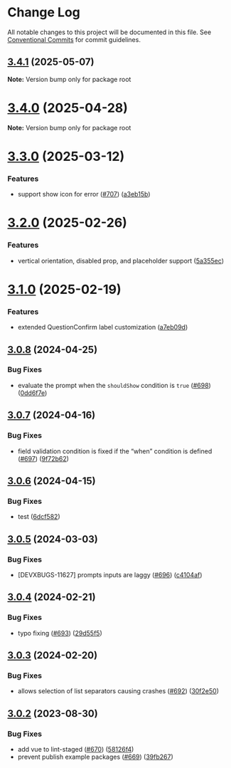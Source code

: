 # Change Log

All notable changes to this project will be documented in this file.
See [Conventional Commits](https://conventionalcommits.org) for commit guidelines.

## [3.4.1](https://github.com/SAP/inquirer-gui/compare/v3.3.0...v3.4.1) (2025-05-07)

**Note:** Version bump only for package root

# [3.4.0](https://github.com/SAP/inquirer-gui/compare/v3.3.0...v3.4.0) (2025-04-28)

**Note:** Version bump only for package root

# [3.3.0](https://github.com/SAP/inquirer-gui/compare/v3.2.0...v3.3.0) (2025-03-12)

### Features

- support show icon for error ([#707](https://github.com/SAP/inquirer-gui/issues/707)) ([a3eb15b](https://github.com/SAP/inquirer-gui/commit/a3eb15b6aee6528d842a263e7dc9e3f44fd9d18a))

# [3.2.0](https://github.com/SAP/inquirer-gui/compare/v3.1.0...v3.2.0) (2025-02-26)

### Features

- vertical orientation, disabled prop, and placeholder support ([5a355ec](https://github.com/SAP/inquirer-gui/commit/5a355ecceab7f3df213f89801c8695b2836ac8f6))

# [3.1.0](https://github.com/SAP/inquirer-gui/compare/v3.0.8...v3.1.0) (2025-02-19)

### Features

- extended QuestionConfirm label customization ([a7eb09d](https://github.com/SAP/inquirer-gui/commit/a7eb09da6b84698d7a91b190da364db294320a5f))

## [3.0.8](https://github.com/SAP/inquirer-gui/compare/v3.0.7...v3.0.8) (2024-04-25)

### Bug Fixes

- evaluate the prompt when the `shouldShow` condition is `true` ([#698](https://github.com/SAP/inquirer-gui/issues/698)) ([0dd6f7e](https://github.com/SAP/inquirer-gui/commit/0dd6f7efd80361091a7ed6f3eedc2191abf01815))

## [3.0.7](https://github.com/SAP/inquirer-gui/compare/v3.0.6...v3.0.7) (2024-04-16)

### Bug Fixes

- field validation condition is fixed if the “when” condition is defined ([#697](https://github.com/SAP/inquirer-gui/issues/697)) ([9f72b62](https://github.com/SAP/inquirer-gui/commit/9f72b620bd9f604b09e44a7e0bfaadb0663268b9))

## [3.0.6](https://github.com/SAP/inquirer-gui/compare/v3.0.5...v3.0.6) (2024-04-15)

### Bug Fixes

- test ([6dcf582](https://github.com/SAP/inquirer-gui/commit/6dcf5822a596cdf75470916c9105c6f29a0298e0))

## [3.0.5](https://github.com/SAP/inquirer-gui/compare/v3.0.4...v3.0.5) (2024-03-03)

### Bug Fixes

- [DEVXBUGS-11627] prompts inputs are laggy ([#696](https://github.com/SAP/inquirer-gui/issues/696)) ([c4104af](https://github.com/SAP/inquirer-gui/commit/c4104af02b38751628bec044c8277b328f3ec710))

## [3.0.4](https://github.com/SAP/inquirer-gui/compare/v3.0.3...v3.0.4) (2024-02-21)

### Bug Fixes

- typo fixing ([#693](https://github.com/SAP/inquirer-gui/issues/693)) ([29d55f5](https://github.com/SAP/inquirer-gui/commit/29d55f544239d4e3ef37c4a87cec3716ea7895b7))

## [3.0.3](https://github.com/SAP/inquirer-gui/compare/v3.0.2...v3.0.3) (2024-02-20)

### Bug Fixes

- allows selection of list separators causing crashes ([#692](https://github.com/SAP/inquirer-gui/issues/692)) ([30f2e50](https://github.com/SAP/inquirer-gui/commit/30f2e50495fad128258b6f5cbbacb2d97a0937ca))

## [3.0.2](https://github.com/SAP/inquirer-gui/compare/v3.0.1...v3.0.2) (2023-08-30)

### Bug Fixes

- add vue to lint-staged ([#670](https://github.com/SAP/inquirer-gui/issues/670)) ([58126f4](https://github.com/SAP/inquirer-gui/commit/58126f4fa43b75d4346ef849ad1873ca7153cc49))
- prevent publish example packages ([#669](https://github.com/SAP/inquirer-gui/issues/669)) ([39fb267](https://github.com/SAP/inquirer-gui/commit/39fb267c0816522e88607e9308c974a5942308cb))
